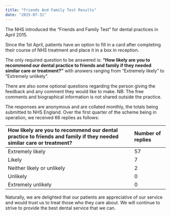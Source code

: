 ```yaml
---
title: "Friends And Family Test Results"
date: "2015-07-31"
---
```


The NHS introduced the “Friends and Family Test” for dental practices in April 2015.

Since the 1st April, patients have an option to fill in a card after completing their course of NHS treatment and place it in a box in reception.

The only required question to be answered is: __“How likely are you to recommend our dental practice to friends and family if they needed similar care or treatment?”__ with answers ranging from “Extremely likely” to “Extremely unlikely”.

There are also some optional questions regarding the person giving the feedback and any comment they would like to make. NB: The free comments and biographical information is not shared outside the practice.

The responses are anonymous and are collated monthly, the totals being submitted to NHS England.
Over the first quarter of the scheme being in operation, we received 66 replies as follows:

| How likely are you to recommend our dental practice to friends and family if they needed similar care or treatment? | Number of replies |
| :------------- | :------------- |
| Extremely likely | 57 |
| Likely | 7 |
| Neither likely or unlikely |	2 |
| Unlikely |	0 |
| Extremely unlikely | 0 |

Naturally, we are delighted that our patients are appreciative of our service and would trust us to treat those who they care about. We will continue to strive to provide the best dental service that we can.
